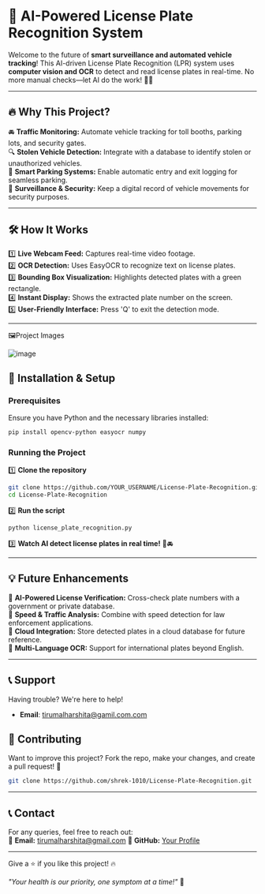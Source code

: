 # 🚗 AI-Powered License Plate Recognition System

Welcome to the future of **smart surveillance and automated vehicle tracking**! This AI-driven License Plate Recognition (LPR) system uses **computer vision and OCR** to detect and read license plates in real-time. No more manual checks—let AI do the work! 🧠💡

---

## 🔥 Why This Project?
🚘 **Traffic Monitoring:** Automate vehicle tracking for toll booths, parking lots, and security gates.  
🔍 **Stolen Vehicle Detection:** Integrate with a database to identify stolen or unauthorized vehicles.  
🎯 **Smart Parking Systems:** Enable automatic entry and exit logging for seamless parking.  
📸 **Surveillance & Security:** Keep a digital record of vehicle movements for security purposes.  

---

## 🛠️ How It Works
1️⃣ **Live Webcam Feed:** Captures real-time video footage.  
2️⃣ **OCR Detection:** Uses EasyOCR to recognize text on license plates.  
3️⃣ **Bounding Box Visualization:** Highlights detected plates with a green rectangle.  
4️⃣ **Instant Display:** Shows the extracted plate number on the screen.  
5️⃣ **User-Friendly Interface:** Press 'Q' to exit the detection mode.  

---
🖼️Project Images

![image](https://github.com/user-attachments/assets/7b3b0730-32b6-4b06-a9b5-57ed012f57a2)


## 🚀 Installation & Setup

### Prerequisites
Ensure you have Python and the necessary libraries installed:

```sh
pip install opencv-python easyocr numpy
```

### Running the Project
1️⃣ **Clone the repository**
```sh
git clone https://github.com/YOUR_USERNAME/License-Plate-Recognition.git
cd License-Plate-Recognition
```
2️⃣ **Run the script**
```sh
python license_plate_recognition.py
```
3️⃣ **Watch AI detect license plates in real time!** 🎥🚘

---

## 💡 Future Enhancements
🚀 **AI-Powered License Verification:** Cross-check plate numbers with a government or private database.  
🎯 **Speed & Traffic Analysis:** Combine with speed detection for law enforcement applications.  
📡 **Cloud Integration:** Store detected plates in a cloud database for future reference.  
🛂 **Multi-Language OCR:** Support for international plates beyond English.  

---

## 📞 Support
Having trouble? We're here to help!  

- **Email**: tirumalharshita@gamil.com.com  

## 🤝 Contributing
Want to improve this project? Fork the repo, make your changes, and create a pull request! 🙌

```sh
git clone https://github.com/shrek-1010/License-Plate-Recognition.git
```
---

## 📞 Contact
For any queries, feel free to reach out:  
📧 **Email:** tirumalharshita@gmail.com 
🔗 **GitHub:** [Your Profile](https://github.com/shrek-1010)  

---
Give a ⭐ if you like this project! 🔥

*"Your health is our priority, one symptom at a time!"* 🏥
